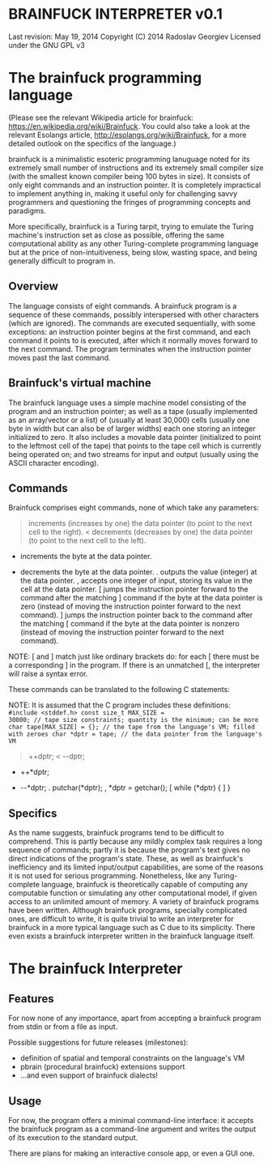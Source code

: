 BRAINFUCK INTERPRETER v0.1
==========================

Last revision: May 19, 2014
Copyright (C) 2014 Radoslav Georgiev
Licensed under the GNU GPL v3


The brainfuck programming language
==================================

(Please see the relevant Wikipedia article for brainfuck:
<https://en.wikipedia.org/wiki/Brainfuck>.
You could also take a look at the relevant Esolangs article,
<http://esolangs.org/wiki/Brainfuck>, for a more detailed outlook on the
specifics of the language.)

brainfuck is a minimalistic esoteric programming lanuguage noted for its
extremely small number of instructions and its extremely small compiler
size (with the smallest known compiler being 100 bytes in size).
It consists of only eight commands and an instruction pointer.
It is completely impractical to implement anything in, making it useful
only for challenging savvy programmers and questioning the fringes of
programming concepts and paradigms.

More specifically, brainfuck is a Turing tarpit, trying to emulate the
Turing machine's instruction set as close as possible, offering the same
computational ability as any other Turing-complete programming language
but at the price of non-intuitiveness, being slow, wasting space, and
being generally difficult to program in.


Overview
--------

The language consists of eight commands. A brainfuck program is a
sequence of these commands, possibly interspersed with other characters
(which are ignored). The commands are executed sequentially, with some
exceptions: an instruction pointer begins at the first command, and each
command it points to is executed, after which it normally moves forward
to the next command. The program terminates when the instruction pointer
moves past the last command.


Brainfuck's virtual machine
---------------------------

The brainfuck language uses a simple machine model consisting of the
program and an instruction pointer; as well as a tape (usually
implemented as an array/vector or a list) of (usually at least 30,000)
cells (usually one byte in width but can also be of larger widths) each
one storing an integer initialized to zero. It also includes a movable
data pointer (initialized to point to the leftmost cell of the tape)
that points to the tape cell which is currently being operated on; and
two streams for input and output (usually using the ASCII character
encoding).


Commands
--------

Brainfuck comprises eight commands, none of which take any parameters:

>  increments (increases by one) the data pointer
   (to point to the next cell to the right).
<  decrements (decreases by one) the data pointer
   (to point to the next cell to the left).
+  increments the byte at the data pointer.
-  decrements the byte at the data pointer.
.  outputs the value (integer) at the data pointer.
,  accepts one integer of input, storing its value in the cell at the
   data pointer.
[  jumps the instruction pointer forward to the command after the
   matching ] command if the byte at the data pointer is zero
   (instead of moving the instruction pointer forward to the next
   command).
]  jumps the instruction pointer back to the command after the matching
   [ command if the byte at the data pointer is nonzero
   (instead of moving the instruction pointer forward to the next
   command).

NOTE: [ and ] match just like ordinary brackets do: for each [ there
must be a corresponding ] in the program. If there is an unmatched [,
the interpreter will raise a syntax error.

These commands can be translated to the following C statements:

NOTE: It is assumed that the C program includes these definitions:
<code language="C">
#include <stddef.h>
const size_t MAX_SIZE = 30000; // tape size constraints;
                                  quantity is the minimum; can be more
char tape[MAX_SIZE] = {}; // the tape from the language's VM;
                             filled with zeroes
char *dptr = tape;   // the data pointer from the language's VM
</code>

>  ++dptr;
<  --dptr;
+  ++*dptr;
-  --*dptr;
.  putchar(*dptr);
,  *dptr = getchar();
[  while (*dptr) {
]  }

Specifics
---------


As the name suggests, brainfuck programs tend to be difficult to
comprehend. This is partly because any mildly complex task requires a
long sequence of commands; partly it is because the program's text gives
no direct indications of the program's state. These, as well as
brainfuck's inefficiency and its limited input/output capabilities, are
some of the reasons it is not used for serious programming. Nonetheless,
like any Turing-complete language, brainfuck is theoretically capable of
computing any computable function or simulating any other computational
model, if given access to an unlimited amount of memory. A variety of
brainfuck programs have been written. Although brainfuck programs,
specially complicated ones, are difficult to write, it is quite trivial
to write an interpreter for brainfuck in a more typical language such as
C due to its simplicity. There even exists a brainfuck interpreter
written in the brainfuck language itself.


The brainfuck Interpreter
=========================


Features
--------

For now none of any importance, apart from accepting a brainfuck program
from stdin or from a file as input.

Possible suggestions for future releases (milestones):
- definition of spatial and temporal constraints on the language's VM
- pbrain (procedural brainfuck) extensions support
- ...and even support of brainfuck dialects!


Usage
-----


For now, the program offers a minimal command-line interface: it accepts
the brainfuck program as a command-line argument and writes the output
of its execution to the standard output.

There are plans for making an interactive console app, or even a GUI one.

